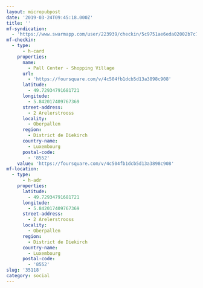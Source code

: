 ```yaml
---
layout: micropubpost
date: '2019-03-24T09:45:18.000Z'
title: ''
mf-syndication:
  - 'https://www.swarmapp.com/user/223939/checkin/5c9751ae6eda02002b7c798a'
mf-checkin:
  - type:
      - h-card
    properties:
      name:
        - Pall Center - Shopping Village
      url:
        - 'https://foursquare.com/v/4c504fb1dcb5d13a3898c908'
      latitude:
        - 49.72934791681721
      longitude:
        - 5.842017409767369
      street-address:
        - 2 Arelerstrooss
      locality:
        - Oberpallen
      region:
        - District de Diekirch
      country-name:
        - Luxembourg
      postal-code:
        - '8552'
    value: 'https://foursquare.com/v/4c504fb1dcb5d13a3898c908'
mf-location:
  - type:
      - h-adr
    properties:
      latitude:
        - 49.72934791681721
      longitude:
        - 5.842017409767369
      street-address:
        - 2 Arelerstrooss
      locality:
        - Oberpallen
      region:
        - District de Diekirch
      country-name:
        - Luxembourg
      postal-code:
        - '8552'
slug: '35118'
category: social
---
```

